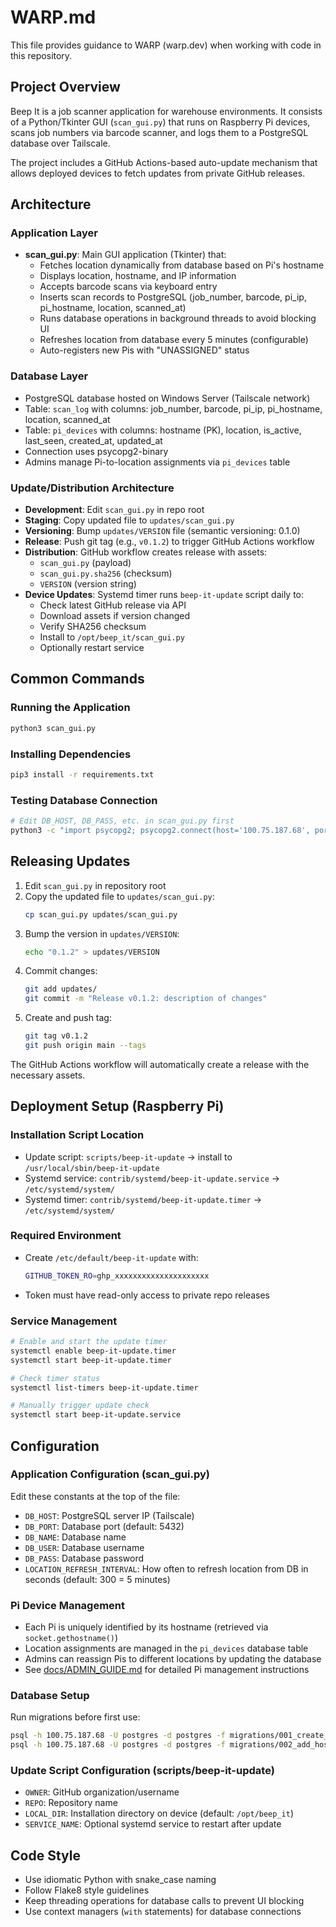# WARP.md

This file provides guidance to WARP (warp.dev) when working with code in this repository.

## Project Overview

Beep It is a job scanner application for warehouse environments. It consists of a Python/Tkinter GUI (`scan_gui.py`) that runs on Raspberry Pi devices, scans job numbers via barcode scanner, and logs them to a PostgreSQL database over Tailscale.

The project includes a GitHub Actions-based auto-update mechanism that allows deployed devices to fetch updates from private GitHub releases.

## Architecture

### Application Layer
- **scan_gui.py**: Main GUI application (Tkinter) that:
  - Fetches location dynamically from database based on Pi's hostname
  - Displays location, hostname, and IP information
  - Accepts barcode scans via keyboard entry
  - Inserts scan records to PostgreSQL (job_number, barcode, pi_ip, pi_hostname, location, scanned_at)
  - Runs database operations in background threads to avoid blocking UI
  - Refreshes location from database every 5 minutes (configurable)
  - Auto-registers new Pis with "UNASSIGNED" status

### Database Layer
- PostgreSQL database hosted on Windows Server (Tailscale network)
- Table: `scan_log` with columns: job_number, barcode, pi_ip, pi_hostname, location, scanned_at
- Table: `pi_devices` with columns: hostname (PK), location, is_active, last_seen, created_at, updated_at
- Connection uses psycopg2-binary
- Admins manage Pi-to-location assignments via `pi_devices` table

### Update/Distribution Architecture
- **Development**: Edit `scan_gui.py` in repo root
- **Staging**: Copy updated file to `updates/scan_gui.py`
- **Versioning**: Bump `updates/VERSION` file (semantic versioning: 0.1.0)
- **Release**: Push git tag (e.g., `v0.1.2`) to trigger GitHub Actions workflow
- **Distribution**: GitHub workflow creates release with assets:
  - `scan_gui.py` (payload)
  - `scan_gui.py.sha256` (checksum)
  - `VERSION` (version string)
- **Device Updates**: Systemd timer runs `beep-it-update` script daily to:
  - Check latest GitHub release via API
  - Download assets if version changed
  - Verify SHA256 checksum
  - Install to `/opt/beep_it/scan_gui.py`
  - Optionally restart service

## Common Commands

### Running the Application
```bash
python3 scan_gui.py
```

### Installing Dependencies
```bash
pip3 install -r requirements.txt
```

### Testing Database Connection
```bash
# Edit DB_HOST, DB_PASS, etc. in scan_gui.py first
python3 -c "import psycopg2; psycopg2.connect(host='100.75.187.68', port=5432, dbname='postgres', user='postgres', password='your_password')"
```

## Releasing Updates

1. Edit `scan_gui.py` in repository root
2. Copy the updated file to `updates/scan_gui.py`:
   ```bash
   cp scan_gui.py updates/scan_gui.py
   ```
3. Bump the version in `updates/VERSION`:
   ```bash
   echo "0.1.2" > updates/VERSION
   ```
4. Commit changes:
   ```bash
   git add updates/
   git commit -m "Release v0.1.2: description of changes"
   ```
5. Create and push tag:
   ```bash
   git tag v0.1.2
   git push origin main --tags
   ```

The GitHub Actions workflow will automatically create a release with the necessary assets.

## Deployment Setup (Raspberry Pi)

### Installation Script Location
- Update script: `scripts/beep-it-update` → install to `/usr/local/sbin/beep-it-update`
- Systemd service: `contrib/systemd/beep-it-update.service` → `/etc/systemd/system/`
- Systemd timer: `contrib/systemd/beep-it-update.timer` → `/etc/systemd/system/`

### Required Environment
- Create `/etc/default/beep-it-update` with:
  ```bash
  GITHUB_TOKEN_RO=ghp_xxxxxxxxxxxxxxxxxxxxx
  ```
- Token must have read-only access to private repo releases

### Service Management
```bash
# Enable and start the update timer
systemctl enable beep-it-update.timer
systemctl start beep-it-update.timer

# Check timer status
systemctl list-timers beep-it-update.timer

# Manually trigger update check
systemctl start beep-it-update.service
```

## Configuration

### Application Configuration (scan_gui.py)
Edit these constants at the top of the file:
- `DB_HOST`: PostgreSQL server IP (Tailscale)
- `DB_PORT`: Database port (default: 5432)
- `DB_NAME`: Database name
- `DB_USER`: Database username
- `DB_PASS`: Database password
- `LOCATION_REFRESH_INTERVAL`: How often to refresh location from DB in seconds (default: 300 = 5 minutes)

### Pi Device Management
- Each Pi is uniquely identified by its hostname (retrieved via `socket.gethostname()`)
- Location assignments are managed in the `pi_devices` database table
- Admins can reassign Pis to different locations by updating the database
- See [docs/ADMIN_GUIDE.md](docs/ADMIN_GUIDE.md) for detailed Pi management instructions

### Database Setup
Run migrations before first use:
```bash
psql -h 100.75.187.68 -U postgres -d postgres -f migrations/001_create_pi_devices.sql
psql -h 100.75.187.68 -U postgres -d postgres -f migrations/002_add_hostname_to_scan_log.sql
```

### Update Script Configuration (scripts/beep-it-update)
- `OWNER`: GitHub organization/username
- `REPO`: Repository name
- `LOCAL_DIR`: Installation directory on device (default: `/opt/beep_it`)
- `SERVICE_NAME`: Optional systemd service to restart after update

## Code Style

- Use idiomatic Python with snake_case naming
- Follow Flake8 style guidelines
- Keep threading operations for database calls to prevent UI blocking
- Use context managers (`with` statements) for database connections
